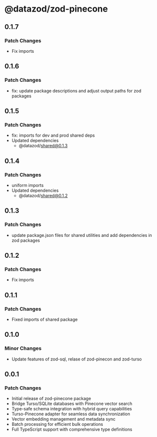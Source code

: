 # @datazod/zod-pinecone

## 0.1.7

### Patch Changes

- Fix imports

## 0.1.6

### Patch Changes

- fix: update package descriptions and adjust output paths for zod packages

## 0.1.5

### Patch Changes

- fix: imports for dev and prod shared deps
- Updated dependencies
  - @datazod/shared@0.1.3

## 0.1.4

### Patch Changes

- uniform imports
- Updated dependencies
  - @datazod/shared@0.1.2

## 0.1.3

### Patch Changes

- update package.json files for shared utilities and add dependencies in zod packages

## 0.1.2

### Patch Changes

- Fix imports

## 0.1.1

### Patch Changes

- Fixed imports of shared package

## 0.1.0

### Minor Changes

- Update features of zod-sql, relase of zod-pinecon and zod-turso

## 0.0.1

### Patch Changes

- Initial release of zod-pinecone package
- Bridge Turso/SQLite databases with Pinecone vector search
- Type-safe schema integration with hybrid query capabilities
- Turso-Pinecone adapter for seamless data synchronization
- Vector embedding management and metadata sync
- Batch processing for efficient bulk operations
- Full TypeScript support with comprehensive type definitions
